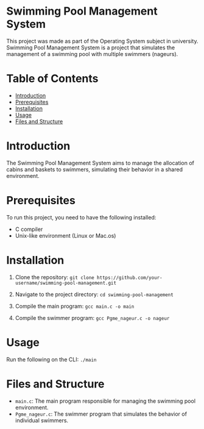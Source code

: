 # Swimming Pool Management System
This project was made as part of the Operating System subject in university.
Swimming Pool Management System is a project that simulates the management of a swimming pool with multiple swimmers (nageurs).

# Table of Contents

- [Introduction](#introduction)
- [Prerequisites](#prerequisites)
- [Installation](#installation)
- [Usage](#usage)
- [Files and Structure](#files-and-structure)

# Introduction 

The Swimming Pool Management System aims to manage the allocation of cabins and baskets to swimmers, simulating their behavior in a shared environment.

# Prerequisites

To run this project, you need to have the following installed:

- C compiler
- Unix-like environment (Linux or Mac.os)

# Installation

1. Clone the repository:
   `git clone https://github.com/your-username/swimming-pool-management.git`

2. Navigate to the project directory:
   `cd swimming-pool-management`
3. Compile the main program:
   `gcc main.c -o main`
4. Compile the swimmer program:
   `gcc Pgme_nageur.c -o nageur`

# Usage
Run the following on the CLI:
`./main`

# Files and Structure
- `main.c`: The main program responsible for managing the swimming pool environment.
- `Pgme_nageur.c`: The swimmer program that simulates the behavior of individual swimmers.
